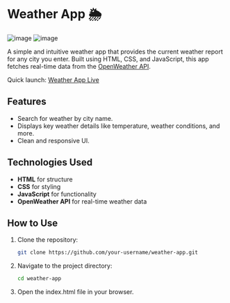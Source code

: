 # Weather App 🌦️  

![image](https://github.com/user-attachments/assets/c05ee4f5-ad97-4929-a977-d8edee48893d)
![image](https://github.com/user-attachments/assets/33e49cac-648d-4fdb-b748-6cefe48dffbe)


A simple and intuitive weather app that provides the current weather report for any city you enter. Built using HTML, CSS, and JavaScript, this app fetches real-time data from the [OpenWeather API](https://openweathermap.org/api).  

Quick launch: [Weather App Live](https://weatherrrrrrr-app.netlify.app/)

## Features  
- Search for weather by city name.  
- Displays key weather details like temperature, weather conditions, and more.  
- Clean and responsive UI.  

## Technologies Used  
- **HTML** for structure  
- **CSS** for styling  
- **JavaScript** for functionality  
- **OpenWeather API** for real-time weather data  

## How to Use  
1. Clone the repository:  
   ```bash  
   git clone https://github.com/your-username/weather-app.git  

2. Navigate to the project directory:
   ```bash  
   cd weather-app

3. Open the index.html file in your browser.

